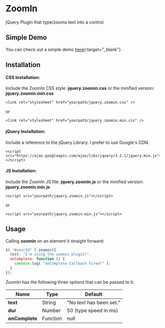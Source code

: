 # ZoomIn
jQuery Plugin that type/zooms text into a control.

## Simple Demo

You can check out a simple demo [here](http://www.wicked-concept.com/ZoomIn/){:target="_blank"}

## Installation

#### CSS Installation:

Include the ZoomIn CSS style: **jquery.zoomin.css** or the minified version: **jquery.zoomin.min.css**

```
<link rel="stylesheet" href="yourpath/jquery.zoomin.css" />
```
or
```
<link rel="stylesheet" href="yourpath/jquery.zoomin.min.css" />
```

#### jQuery Installation:

Include a reference to the jQuery Library. I prefer to use Google's CDN.

```
<script src="https://ajax.googleapis.com/ajax/libs/jquery/3.2.1/jquery.min.js"></script>
```

#### JS Installation:

Include the ZoomIn JS file: **jquery.zoomin.js** or the minified version: **jquery.zoomin.min.js**

```
<script src="yourpath/jquery.zoomin.js"></script>
```
or
```
<script src="yourpath/jquery.zoomin.min.js"></script>
```

## Usage

Calling **zoomin** on an element it straight forward:

```javascript
$( "#yourId" ).zoomin({
  text: "I'm using the zoomin plugin!",
  onComplete: function () {
    console.log( "onComplete Callback Fired!" );
  }
});
```

ZoomIn has the following three options that can be passed to it:

| Name           | Type     | Default                 |
| -------------- | -------- | ----------------------- |
| **text**       | String   | "No text has been set." |
| **dur**        | Number   | 50 (type speed in ms)   |
| **onComplete** | Function | null                    |
